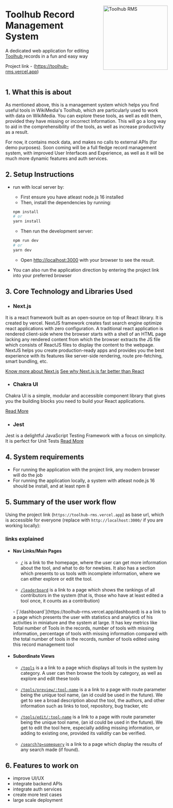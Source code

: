 <div  style='display: flex; flex-direction: row-reverse; align-items: center; justify-content: space-around; gap: 1rem'>
  <div>
    <img src='https://toolhub-rms.vercel.app/og-image.jpg' width='200' height='200' alt='Toolhub RMS' />
  </div>
  <div>
    <h1>Toolhub Record Management System</h1>
    <p>A dedicated web application for editing <a href="https://toolhub.wikimedia.org/" target='_blank'> Toolhub </a> records in a fun and easy way</p>
    <p>Project link - (<a href='https://toolhub-rms.vercel.app' _target='blank'>https://toolhub-rms.vercel.app</a>)
    </p>
  </div>
</div>

## 1. What this is about

As  mentioned above, this is a management system which helps you find useful tools in WikiMedia's Toolhub, which are particularly used to work with data on WikiMedia. You can explore these tools, as well as edit them, provided they have missing or incorrect Information. This will go a long way to aid in the comprehensibility of the tools, as well as increase productivity as a result.
<br />

For now, it contains mock data, and makes no calls to external APIs (for demo purposes). Soon coming will be a full fledge record management system, with improved User Interfaces and Experience, as well as it will be much more dynamic features and auth services.

## 2. Setup Instructions

- run with local server by:
  - First ensure you have atleast node.js 16 installed
  - Then, install the dependencies by running:

  ```bash
  npm install
  # or
  yarn install
  ```

  - Then run the development server:

  ```bash
  npm run dev
  # or
  yarn dev
  ```

  - Open [http://localhost:3000](http://localhost:3000) with your browser to see the result.

- You can also run the application direction by entering the project link into your preferred browser

## 3. Core Technology and Libraries Used

- ### **Next.js**

It is a react framework built as an open-source on top of React library. It is created by vercel. NextJS framework creates fast search engine optimize react applications with zero configuration. A traditional react application is rendered client-side where the browser starts with a shell of an HTML page lacking any rendered content from which the browser extracts the JS file which consists of ReactJS files to display the content to the webpage. NextJS helps you create production-ready apps and provides you the best experience with its features like server-side rendering, route pre-fetching, smart bundling, etc.

  [Know more about Next.js](https://nextjs.org/learn/foundations/about-nextjs/what-is-nextjs)
  [See why Next.js is far better than React](https://www.geeksforgeeks.org/nextjs-vs-reactjs-which-one-to-choose/#:~:text=React%20is%20a%20library%2C%20not,learn%20without%20prior%20ReactJS%20knowledge)

- ### **Chakra UI**

Chakra UI is a simple, modular and accessible component library that gives you the building blocks you need to build your React applications.

  [Read More](https://chakra-ui.com/)

- ### **Jest**

Jest is a delightful JavaScript Testing Framework with a focus on simplicity.
It is perfect for Unit Tests
  [Read More](https://jestjs.io/)

## 4. System requirements

- For running the application with the project link, any modern browser will do the job
- For running the application locally, a system with atleast node.js 16 should be install, and at least npm 8

## 5. Summary of the user work flow

Using the project link (`https://toolhub-rms.vercel.app`) as base url, which is accessible for everyone (replace with `http://localhost:3000/` if you are working locally):

### links explained

- #### Nav Links/Main Pages

  - [`/`](https://toolhub-rms.vercel.app/) is a link to the homepage, where the user can get more information about the tool, and what to do for newbies.
  It also has a section which presents to us tools with incomplete information, where we can either explore or edit the tool.
  <br />

  - [`/leaderboard`](https://toolhub-rms.vercel.app/leaderboard) is a link to a page which shows the rankings of all contributors in the system (that is, those who have at least edited a tool once, it counts as a contribution)
  <br />
  - [`/dashboard`](https://toolhub-rms.vercel.app/dashboard) is a a link to a page which presents the user with statistics and analytics of his activities in miniature and the system at large. It has key metrics like Total number of Tools in the records, number of tools with missing information, percentage of tools with missing information compared with the total number of tools in the records, number of tools edited using this record management tool

- #### Subordinate Views

  - [`/tools`](https://toolhub-rms.vercel.app/tools) is a a link to a page which displays all tools in the system by category. A user can then browse the tools by category, as well as explore and edit these tools
  <br />

  - [`/tools/preview/:tool-name`](https://toolhub-rms.vercel.app/tools/preview/tool-1) is a a link to a page with route parameter being the unique tool name, (an id could be used in the future).
  We get to see a broad description about the tool, the authors, and other information such as links to tool, repository, bug tracker, etc
  <br />

  - [`/tools/edit/:tool-name`](https://toolhub-rms.vercel.app/tools/edit/tool-1) is a link to a page with route parameter being the unique tool name, (an id could be used in the future).
  We get to edit the tool here, especially adding missing information, or adding to existing one, provided its validity can be verified.
  <br />

  - [`/search?q=somequery`](https://toolhub-rms.vercel.app/search?q=tool) is a link to a page which display the results of any search made (if found).

## 6. Features to work on

- improve UI/UX
- integrate backend APIs
- integrate auth services
- create more test cases
- large scale deployment

